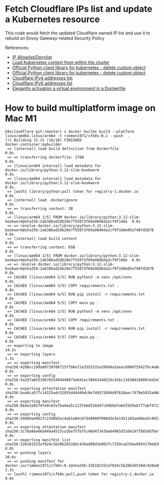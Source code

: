 # Fetch Cloudflare IPs list and update a Kubernetes resource

This code would fetch the updated Cloudflare owned IP list and use it to rebuild an Envoy Gateway-related Security Policy

References:
- [IP Allowlist/Denylist](https://gateway.envoyproxy.io/docs/tasks/security/restrict-ip-access/)
- [Load Kubernetes context from within the cluster](https://github.com/kubernetes-client/python/blob/master/examples/in_cluster_config.py)
- [Official Python client library for kubernetes - delete custom object](https://github.com/kubernetes-client/python/blob/master/kubernetes/docs/CustomObjectsApi.md#create_namespaced_custom_object)
- [Official Python client library for kubernetes - delete custom object](https://github.com/kubernetes-client/python/blob/master/kubernetes/docs/CustomObjectsApi.md#delete_namespaced_custom_object)
- [Cloudflare IPv4 addresses list](https://www.cloudflare.com/ips-v4/#)
- [Cloudflare IPv6 addresses list](https://www.cloudflare.com/ips-v6/#)
- [Elegantly activation a virtual environment in a Dockerfile](https://pythonspeed.com/articles/activate-virtualenv-dockerfile/)

# How to build multiplatform image on Mac M1

```
k8scloudflare git:(master) ✗ docker buildx build --platform linux/amd64,linux/arm64 -t rimmon1971/cfk8s:0.1 --push  .
[+] Building 15.2s (18/18) FINISHED                                                               docker-container:mybuilder
 => [internal] load build definition from Dockerfile                                                                    0.0s
 => => transferring dockerfile: 276B                                                                                    0.0s
 => [linux/arm64 internal] load metadata for docker.io/library/python:3.12-slim-bookworm                                0.9s
 => [linux/amd64 internal] load metadata for docker.io/library/python:3.12-slim-bookworm                                0.9s
 => [auth] library/python:pull token for registry-1.docker.io                                                           0.0s
 => [internal] load .dockerignore                                                                                       0.0s
 => => transferring context: 2B                                                                                         0.0s
 => [linux/arm64 1/5] FROM docker.io/library/python:3.12-slim-bookworm@sha256:2a6386ad2db20e7f55073f69a98d6da2cf9f168e  0.0s
 => => resolve docker.io/library/python:3.12-slim-bookworm@sha256:2a6386ad2db20e7f55073f69a98d6da2cf9f168e05e7487d2670  0.0s
 => [internal] load build context                                                                                       0.0s
 => => transferring context: 65B                                                                                        0.0s
 => [linux/amd64 1/5] FROM docker.io/library/python:3.12-slim-bookworm@sha256:2a6386ad2db20e7f55073f69a98d6da2cf9f168e  0.0s
 => => resolve docker.io/library/python:3.12-slim-bookworm@sha256:2a6386ad2db20e7f55073f69a98d6da2cf9f168e05e7487d2670  0.0s
 => CACHED [linux/amd64 2/5] RUN python3 -m venv /opt/venv                                                              0.0s
 => CACHED [linux/amd64 3/5] COPY requirements.txt .                                                                    0.0s
 => CACHED [linux/amd64 4/5] RUN pip install -r requirements.txt                                                        0.0s
 => CACHED [linux/amd64 5/5] COPY main.py .                                                                             0.0s
 => CACHED [linux/arm64 2/5] RUN python3 -m venv /opt/venv                                                              0.0s
 => CACHED [linux/arm64 3/5] COPY requirements.txt .                                                                    0.0s
 => CACHED [linux/arm64 4/5] RUN pip install -r requirements.txt                                                        0.0s
 => CACHED [linux/arm64 5/5] COPY main.py .                                                                             0.0s
 => exporting to image                                                                                                 14.2s
 => => exporting layers                                                                                                 1.3s
 => => exporting manifest sha256:4208cc199a99739f08715ff06ef2a3355331e399d4a2eeac8908f55427bc4a0e                       0.0s
 => => exporting config sha256:5a297a85519b70254944d0873e641ec3894144022dc41bc11630d16809c6d2e5                         0.0s
 => => exporting attestation manifest sha256:baa6ca577c14225adc52955d44449dc0e7492f269dd97618aec7479e5915a460           0.0s
 => => exporting manifest sha256:0bde3a9574fe8c6fe7ba4ea5c112febd510ddfcb0bbb7a6d2939ab777abf4713                       0.0s
 => => exporting config sha256:59d8da49b1fc23d8b5ac4ab1a04cb7d48908f098d3e3e1451185aeb8ea5c9653                         0.0s
 => => exporting attestation manifest sha256:3c78a86e68a949a4515ca3bef5fb75c46d47343be64965d53d4167fb85ddf8ef           0.0s
 => => exporting manifest list sha256:326181552af024c5b20b26510dc420ad09d3e8637c7259cad7dee6954170e828                  0.0s
 => => pushing layers                                                                                                  10.6s
 => => pushing manifest for docker.io/rimmon1971/cfk8s:0.1@sha256:326181552af024c5b20b26510dc420ad09d3e8637c7259cad7de  2.3s
 => [auth] rimmon1971/cfk8s:pull,push token for registry-1.docker.io                                                    0.0s
```

